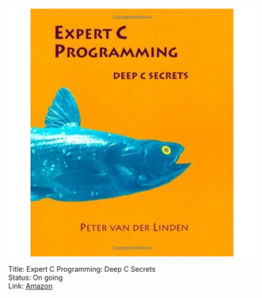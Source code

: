 ![Book cover](cover.jpg)

Title: Expert C Programming: Deep C Secrets<br>
Status: On going<br>
Link: [Amazon](http://www.amazon.com/dp/0131774298/)<br>

